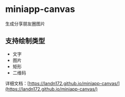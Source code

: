 # miniapp-canvas

生成分享朋友圈图片

## 支持绘制类型

* 文字
* 图片
* 矩形
* 二维码

详细文档：[https://landn172.github.io/miniapp-canvas/](https://landn172.github.io/miniapp-canvas/)
